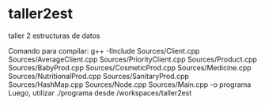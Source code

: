 # taller2est
taller 2 estructuras de datos

Comando para compilar: g++ -IInclude Sources/Client.cpp Sources/AverageClient.cpp Sources/PriorityClient.cpp Sources/Product.cpp Sources/BabyProd.cpp Sources/CosmeticProd.cpp Sources/Medicine.cpp Sources/NutritionalProd.cpp Sources/SanitaryProd.cpp Sources/HashMap.cpp Sources/Node.cpp Sources/Main.cpp -o programa
Luego, utilizar ./programa desde /workspaces/taller2est
